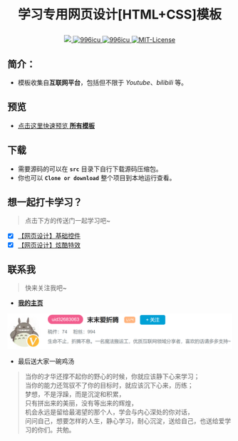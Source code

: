 # <p align="center">学习专用网页设计[HTML+CSS]模板</p>

<p align="center">
	<a href="https://github.com/local-host-8080/demo-html-css">
		<img src="https://img.shields.io/badge/status-updating-brightgreen.svg">
	</a>
		<a href="https://996.icu/#/en_US">
		<img alt="996icu" src="https://img.shields.io/badge/link-996.icu-%23FF4D5B.svg">
	</a>
	<a href="https://github.com/996icu/996.ICU/blob/master/LICENSE">
		<img alt="996icu" src="https://img.shields.io/badge/license-Anti%20996-blue.svg">
	</a>
	<a href="https://opensource.org/licenses/mit-license.php">
		<img alt="MIT-License" src="https://badges.frapsoft.com/os/mit/mit.svg">
	</a>
</p>

## 简介：
* 模板收集自**互联网平台**，包括但不限于 *Youtube*、*bilibili* 等。

## 预览
* [点击这里快速预览 **所有模板**](https://local-host-8080.github.io/demo-html-css/index.html)

## 下载
* 需要源码的可以在 **`src`** 目录下自行下载源码压缩包。
* 你也可以 **`Clone or download`** 整个项目到本地运行查看。

## 想一起打卡学习？
> 点击下方的传送门一起学习吧~
* [x] [【网页设计】基础控件](https://space.bilibili.com/32683063/channel/detail?cid=81226)
* [x] [【网页设计】炫酷特效](https://space.bilibili.com/32683063/channel/detail?cid=84356)

## 联系我
> 快来关注我吧~
* [**我的主页**](https://space.bilibili.com/32683063)

![AboutMe](img/AboutMe.png)

* 最后送大家一碗鸡汤

> 当你的才华还撑不起你的野心的时候，你就应该静下心来学习；<br/>
> 当你的能力还驾驭不了你的目标时，就应该沉下心来，历练；<br/>
> 梦想，不是浮躁，而是沉淀和积累，<br/>
> 只有拼出来的美丽，没有等出来的辉煌，<br/>
> 机会永远是留给最渴望的那个人，学会与内心深处的你对话，<br/>
> 问问自己，想要怎样的人生，静心学习，耐心沉淀，送给自己，也送给爱学习的你们。共勉。
